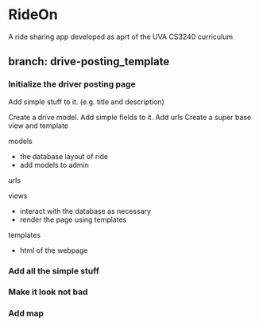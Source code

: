 # RideOn

A ride sharing app developed as aprt of the UVA CS3240 curriculum


## branch: drive-posting_template 


### Initialize the driver posting page
Add simple stuff to it. (e.g. title and description)

Create a drive model. Add simple fields to it.
Add urls
Create a super base view and template



models
- the database layout of ride
- add models to admin

urls

views
- interact with the database as necessary
- render the page using templates

templates
- html of the webpage





### Add all the simple stuff

### Make it look not bad

### Add map